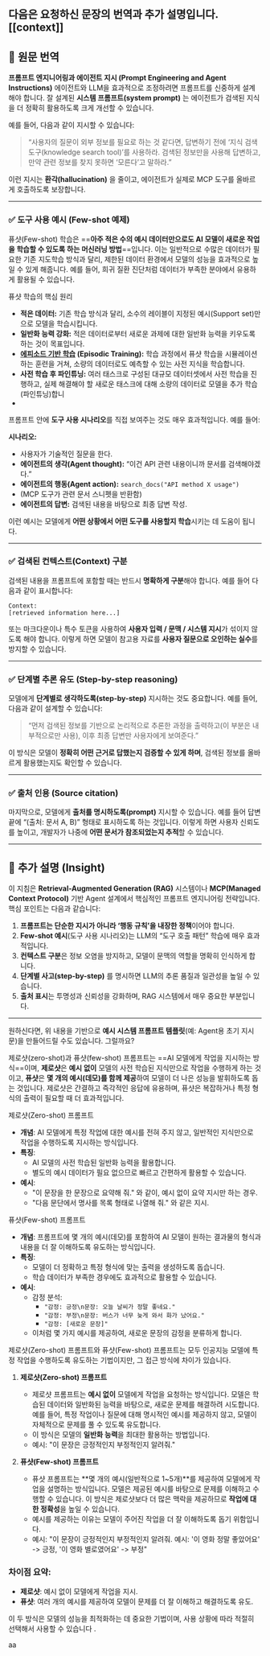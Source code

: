 다음은 요청하신 문장의 **번역**과 **추가 설명**입니다.
[[context]]
---

## 🔹 원문 번역

**프롬프트 엔지니어링과 에이전트 지시 (Prompt Engineering and Agent Instructions)**
에이전트와 LLM을 효과적으로 조정하려면 프롬프트를 신중하게 설계해야 합니다.
잘 설계된 **시스템 프롬프트(system prompt)** 는 에이전트가 검색된 지식을 더 정확히 활용하도록 크게 개선할 수 있습니다.

예를 들어, 다음과 같이 지시할 수 있습니다:

> “사용자의 질문이 외부 정보를 필요로 하는 것 같다면, 답변하기 전에 ‘지식 검색 도구(knowledge search tool)’를 사용하라. 검색된 정보만을 사용해 답변하고, 만약 관련 정보를 찾지 못하면 ‘모른다’고 말하라.”

이런 지시는 **환각(hallucination)** 을 줄이고, 에이전트가 실제로 MCP 도구를 올바르게 호출하도록 보장합니다.

---

### ✅ 도구 사용 예시 (Few-shot 예제)
퓨샷(Few-shot) 학습은 ==**아주 적은 수의 예시 데이터만으로도 AI 모델이 새로운 작업을 학습할 수 있도록 하는 머신러닝 방법**==입니다. 이는 일반적으로 수많은 데이터가 필요한 기존 지도학습 방식과 달리, 제한된 데이터 환경에서 모델의 성능을 효과적으로 높일 수 있게 해줍니다. 예를 들어, 희귀 질환 진단처럼 데이터가 부족한 분야에서 유용하게 활용될 수 있습니다. 

퓨샷 학습의 핵심 원리

- **적은 데이터:** 기존 학습 방식과 달리, 소수의 레이블이 지정된 예시(Support set)만으로 모델을 학습시킵니다.
- **일반화 능력 강화:** 적은 데이터로부터 새로운 과제에 대한 일반화 능력을 키우도록 하는 것이 목표입니다.
- **[에피소드 기반 학습](https://www.google.com/search?q=%EC%97%90%ED%94%BC%EC%86%8C%EB%93%9C+%EA%B8%B0%EB%B0%98+%ED%95%99%EC%8A%B5&oq=%ED%93%A8%EC%83%B7+%ED%95%99%EC%8A%B5&gs_lcrp=EgZjaHJvbWUyBggAEEUYOTIKCAEQABiABBiiBDIHCAIQABjvBdIBBzI3MWowajSoAgCwAgE&sourceid=chrome&ie=UTF-8&mstk=AUtExfDi2qg9pY-t3FzLEs86TTBIvpp4yXAYIg5JdrrW_r39LZANRIdTaDqiHxJlPeqzhxasAZ8xjE1Zi7DOhHJHIgegy8zk8b_m85rT9xFnfS7vi7EG9igYHNSpQXXYmqDZ9bA0ZZPj03FqT4Gx7EcxcWjZDQ4iWS4RgsdgfKLw3AeQVRAfHOMhBC2kmsJHIRQoyHat&csui=3&ved=2ahUKEwic3pHmoMuQAxW7cvUHHWqjCccQgK4QegQIAxAD) (Episodic Training):** 학습 과정에서 퓨샷 학습을 시뮬레이션하는 훈련을 거쳐, 소량의 데이터로도 예측할 수 있는 사전 지식을 학습합니다.
- **사전 학습 후 파인튜닝:** 여러 태스크로 구성된 대규모 데이터셋에서 사전 학습을 진행하고, 실제 해결해야 할 새로운 태스크에 대해 소량의 데이터로 모델을 추가 학습(파인튜닝)합니
- 
프롬프트 안에 **도구 사용 시나리오**를 직접 보여주는 것도 매우 효과적입니다. 예를 들어:

**시나리오:**

* 사용자가 기술적인 질문을 한다.
* **에이전트의 생각(Agent thought):** “이건 API 관련 내용이니까 문서를 검색해야겠다.”
* **에이전트의 행동(Agent action):** `search_docs("API method X usage")`
* (MCP 도구가 관련 문서 스니펫을 반환함)
* **에이전트의 답변:** 검색된 내용을 바탕으로 최종 답변 작성.

이런 예시는 모델에게 **어떤 상황에서 어떤 도구를 사용할지 학습**시키는 데 도움이 됩니다.

---

### ✅ 검색된 컨텍스트(Context) 구분

검색된 내용을 프롬프트에 포함할 때는 반드시 **명확하게 구분**해야 합니다.
예를 들어 다음과 같이 표시합니다:

```
Context:
[retrieved information here...]
```

또는 마크다운이나 특수 토큰을 사용하여 **사용자 입력 / 문맥 / 시스템 지시**가 섞이지 않도록 해야 합니다.
이렇게 하면 모델이 참고용 자료를 **사용자 질문으로 오인하는 실수**를 방지할 수 있습니다.

---

### ✅ 단계별 추론 유도 (Step-by-step reasoning)

모델에게 **단계별로 생각하도록(step-by-step)** 지시하는 것도 중요합니다.
예를 들어, 다음과 같이 설계할 수 있습니다:

> “먼저 검색된 정보를 기반으로 논리적으로 추론한 과정을 출력하고(이 부분은 내부적으로만 사용),
> 이후 최종 답변만 사용자에게 보여준다.”

이 방식은 모델이 **정확히 어떤 근거로 답했는지 검증할 수 있게 하며**,
검색된 정보를 올바르게 활용했는지도 확인할 수 있습니다.

---

### ✅ 출처 인용 (Source citation)

마지막으로, 모델에게 **출처를 명시하도록(prompt)** 지시할 수 있습니다.
예를 들어 답변 끝에 “(출처: 문서 A, B)” 형태로 표시하도록 하는 것입니다.
이렇게 하면 사용자 신뢰도를 높이고, 개발자가 나중에 **어떤 문서가 참조되었는지 추적**할 수 있습니다.

---

## 🔹 추가 설명 (Insight)

이 지침은 **Retrieval-Augmented Generation (RAG)** 시스템이나 **MCP(Managed Context Protocol)** 기반 Agent 설계에서 핵심적인 프롬프트 엔지니어링 전략입니다.
핵심 포인트는 다음과 같습니다:

1. **프롬프트는 단순한 지시가 아니라 ‘행동 규칙’을 내장한 정책**이어야 합니다.
2. **Few-shot 예시**(도구 사용 시나리오)는 LLM의 “도구 호출 패턴” 학습에 매우 효과적입니다.
3. **컨텍스트 구분**은 정보 오염을 방지하고, 모델이 문맥의 역할을 명확히 인식하게 합니다.
4. **단계별 사고(step-by-step)** 를 명시하면 LLM의 추론 품질과 일관성을 높일 수 있습니다.
5. **출처 표시**는 투명성과 신뢰성을 강화하며, RAG 시스템에서 매우 중요한 부분입니다.

---

원하신다면, 위 내용을 기반으로 **예시 시스템 프롬프트 템플릿**(예: Agent용 초기 지시문)을 만들어드릴 수도 있습니다.
그럴까요?




제로샷(zero-shot)과 퓨샷(few-shot) 프롬프트는 ==AI 모델에게 작업을 지시하는 방식==이며, **제로샷**은 **예시 없이** 모델의 사전 학습된 지식만으로 작업을 수행하게 하는 것이고, **퓨샷**은 **몇 개의 예시(데모)를 함께 제공**하여 모델이 더 나은 성능을 발휘하도록 돕는 것입니다. 제로샷은 간결하고 즉각적인 응답에 유용하며, 퓨샷은 복잡하거나 특정 형식의 출력이 필요할 때 더 효과적입니다. 

제로샷(Zero-shot) 프롬프트

- **개념**: AI 모델에게 특정 작업에 대한 예시를 전혀 주지 않고, 일반적인 지식만으로 작업을 수행하도록 지시하는 방식입니다.
- **특징**:
    - AI 모델의 사전 학습된 일반화 능력을 활용합니다.
    - 별도의 예시 데이터가 필요 없으므로 빠르고 간편하게 활용할 수 있습니다.
- **예시**:
    - "이 문장을 한 문장으로 요약해 줘." 와 같이, 예시 없이 요약 지시만 하는 경우.
    - "다음 문단에서 명사를 목록 형태로 나열해 줘." 와 같은 지시. 

퓨샷(Few-shot) 프롬프트

- **개념**: 프롬프트에 몇 개의 예시(데모)를 포함하여 AI 모델이 원하는 결과물의 형식과 내용을 더 잘 이해하도록 유도하는 방식입니다.
- **특징**:
    - 모델이 더 정확하고 특정 형식에 맞는 출력을 생성하도록 돕습니다.
    - 학습 데이터가 부족한 경우에도 효과적으로 활용할 수 있습니다.
- **예시**:
    - 감정 분석:
        - `"감정: 긍정\n문장: 오늘 날씨가 정말 좋네요."`
        - `"감정: 부정\n문장: 버스가 너무 늦게 와서 화가 났어요."`
        - `"감정: [새로운 문장]"`
    - 이처럼 몇 가지 예시를 제공하여, 새로운 문장의 감정을 분류하게 합니다.


제로샷(Zero-shot) 프롬프트와 퓨샷(Few-shot) 프롬프트는 모두 인공지능 모델에 특정 작업을 수행하도록 유도하는 기법이지만, 그 접근 방식에 차이가 있습니다.

1. **제로샷(Zero-shot) 프롬프트**
    
    - 제로샷 프롬프트는 **예시 없이** 모델에게 작업을 요청하는 방식입니다. 모델은 학습된 데이터와 일반화된 능력을 바탕으로, 새로운 문제를 해결하려 시도합니다. 예를 들어, 특정 작업이나 질문에 대해 명시적인 예시를 제공하지 않고, 모델이 자체적으로 문제를 풀 수 있도록 유도합니다.
    - 이 방식은 모델의 **일반화 능력**을 최대한 활용하는 방법입니다.
    - 예시: "이 문장은 긍정적인지 부정적인지 알려줘."
2. **퓨샷(Few-shot) 프롬프트**
    
    - 퓨샷 프롬프트는 **몇 개의 예시(일반적으로 1~5개)**를 제공하여 모델에게 작업을 설명하는 방식입니다. 모델은 제공된 예시를 바탕으로 문제를 이해하고 수행할 수 있습니다. 이 방식은 제로샷보다 더 많은 맥락을 제공하므로 **작업에 대한 정확성**을 높일 수 있습니다.
    - 예시를 제공하는 이유는 모델이 주어진 작업을 더 잘 이해하도록 돕기 위함입니다.
    - 예시: "이 문장이 긍정적인지 부정적인지 알려줘. 예시: '이 영화 정말 좋았어요' -> 긍정, '이 영화 별로였어요' -> 부정"

### 차이점 요약:

- **제로샷**: 예시 없이 모델에게 작업을 지시.
- **퓨샷**: 여러 개의 예시를 제공하여 모델이 문제를 더 잘 이해하고 해결하도록 유도.

이 두 방식은 모델의 성능을 최적화하는 데 중요한 기법이며, 사용 상황에 따라 적절히 선택해서 사용할 수 있습니다 .

aa